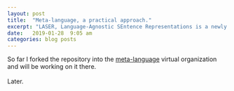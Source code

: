 ```yaml
---
layout: post
title:  "Meta-language, a practical approach."
excerpt: "LASER, Language-Agnostic SEntence Representations is a newly released open-source library from facebook research. It's an 'encoder' which has been trained on a multilanuage corpus."
date:   2019-01-28  9:05 am
categories: blog posts
---
```

So far I forked the repository into the [meta-language](https://github.com/meta-language) virtual organization and will be working on it there.<br><br>
Later.

